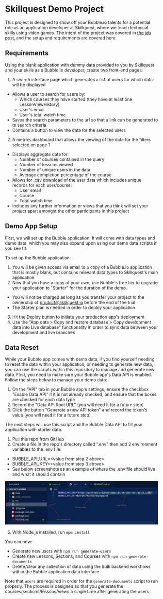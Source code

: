# Skillquest Demo Project

This project is designed to show off your Bubble.io talents for a potential role as an application developer at Skillquest, where we teach technical skills using video games. The intent of the project was covered in [the job post](/job-post.md), and the setup and requirements are covered here.

## Requirements

Using the blank application with dummy data provided to you by Skillquest and your skills as a Bubble.io developer, create two front-end pages:

1. A search interface page which generates a list of users for which data will be displayed

- Allows a user to search for users by:
  - Which courses they have started (they have at least one LessonViewHistory)
  - User's email
  - User's total watch time
- Saves the search parameters to the url so that a link can be generated to to search criteria
- Contains a button to view the data for the selected users

2. A metrics dashboard that allows the viewing of the data for the filters selected on page 1

- Displays aggregate data for:
  - Number of courses contained in the query
  - Number of lessons viewed
  - Number of unique users in the data
  - Average completion percentage of the course
- Allows for .csv download of the user data which includes unique records for each user/course:
  - User email
  - Course
  - Total watch time
- Includes any further information or views that you think will set your project apart amongst the other participants in this project

## Demo App Setup

First, we will set up the Bubble application. It will come with data types and demo data, which you may also expand upon using our demo data scripts if you see fit.

To set up the Bubble application:

1. You will be given access via email to a copy of a Bubble.io application that is mostly blank, but contains relevant data types fo Skillquest's main application
2. Now that you have a copy of your own, use Bubble's free tier to upgrade your application to "Starter" for the duration of the demo.

- You will not be charged as long as you transfer your project to the ownership of product@skillquest.io before the end of the trial
- The Starter plan is needed in order to deploy your application

3. Hit the Deploy button to initiate your production app's deployment
4. Use the "App data > Copy and restore database > Copy development data into Live database" functionality in order to sync data between your development and live branches

## Data Reset

While your Bubble app comes with demo data, if you find yourself needing to reset the data within your application, or needing to generate new data, you can use the scripts within this repository to manage and generate new data. First, you need to make sure your Bubble app's Data API is enabled. Follow the steps below to manage your demo data:

1. On the "API" tab in your Bubble app's settings, ensure the checkbox "Enable Data API" if it is not already checked, and ensure that the boxes are checked for each data type
2. Record the "Data API Root URL" (you will need it for a future step)
3. Click the button "Generate a new API token" and record the token's value (you will need it for a future step)

The next steps will use this script and the Bubble Data API to fill your application with starter data.

1. Pull this repo from GitHub
2. Create a file in the repo's directory called ".env" then add 2 environment variables to the .env file:

- BUBBLE_API_URL=<value from step 2 above>
- BUBBLE_API_KEY=<value from step 3 above>
- See below screenshots as an example of where the .env file should live and what it should contain

![environment variable setup](/walkthrough/env.png)

5. With Node.js installed, run `npm install`

You can now:

- Generate new users with `npm run generate-users`
- Create new Lessons, Sections, and Courses with `npm run generate-documents`
- Delete/clear any collection of data using the bulk backend workflows within the Bubble application data interface

Note that `users` are required in order for the `generate-documents` script to run properly. The process is designed so that you generate the courses/sections/lessons/views a single time after generating the users.
